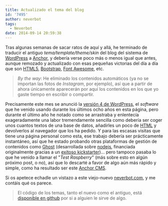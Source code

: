 ```yaml
---
title: Actualizado el tema del blog
id: '7495'
author: neverbot
tags:
  - Neverbot
date: 2014-09-14 20:59:38
---
```


Tras algunas semanas de sacar ratos de aquí y allá, he terminado de traducir el antiguo _tema/template/theme/skin_ del blog del sistema de [WordPress](http://wordpress.org/) a [Anchor](http://anchorcms.com/), y debería verse poco más o menos igual que antes, aunque remozado y actualizado con esas pequeñas victorias del día a día que son [HTML5](http://www.html5rocks.com/), [Bootstrap](http://getbootstrap.com/), [Font Awesome](http://fortawesome.github.io/Font-Awesome/), etc.

> _By the way_: He eliminado los contenidos automáticos (ya no se importan las fotos de _Instagram_, por ejemplo), así que a partir de ahora únicamente aparecerán por aquí los contenidos en los que yo gaste tiempo en escribir o compartir.

Precisamente este mes se anunció la [versión 4 de WordPress](http://wordpress.org/news/2014/09/benny/), el _software_ que he venido usando durante los últimos ocho años en esta página, pero durante el último año he notado como se arrastraba y enlentecía exageradamente una labor tremendamente sencilla como debería ser coger unos cuantos textos de una base de datos, añadirles un poco de [HTML](http://en.wikipedia.org/wiki/HTML5) y devolverlos al navegador que los ha pedido. Y para las escasas visitas que tiene una página personal como esta, ese trabajo debería ser prácticamente instantáneo, así que he estado probando otras plataformas de gestión de contenidos como [Ghost](https://ghost.org/about/) (desarrollada sobre [nodejs](http://nodejs.org/), financiada originalmente gracias a un [exitoso kickstarter](https://www.kickstarter.com/projects/johnonolan/ghost-just-a-blogging-platform))... pero tampoco pasaba lo que he venido a llamar el "_Test Raspberry_" (más sobre esto en algún próximo post, o no), así que lo descarté a favor de algo aún más rápido y simple, como ha resultado ser este [Anchor CMS](http://anchorcms.com/).

Si os apetece echadle un vistazo a este viejo-nuevo [neverbot.com](https://neverbot.com/), y me contáis qué os parece.

> El código de los temas, tanto el nuevo como el antiguo, está [disponible en github](https://github.com/neverbot/neverbot.com) por si a alguien le sirve de algo.